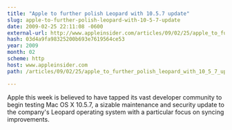 ```yaml
---
title: "Apple to further polish Leopard with 10.5.7 update"
slug: apple-to-further-polish-leopard-with-10-5-7-update
date: 2009-02-25 22:11:08 -0600
external-url: http://www.appleinsider.com/articles/09/02/25/apple_to_further_polish_leopard_with_10_5_7_update.html
hash: 03d4a9fa98325200b693e7619564ce53
year: 2009
month: 02
scheme: http
host: www.appleinsider.com
path: /articles/09/02/25/apple_to_further_polish_leopard_with_10_5_7_update.html

---
```


Apple this week is believed to have tapped its vast developer community to begin testing Mac OS X 10.5.7, a sizable maintenance and security update to the company's Leopard operating system with a particular focus on syncing improvements.
